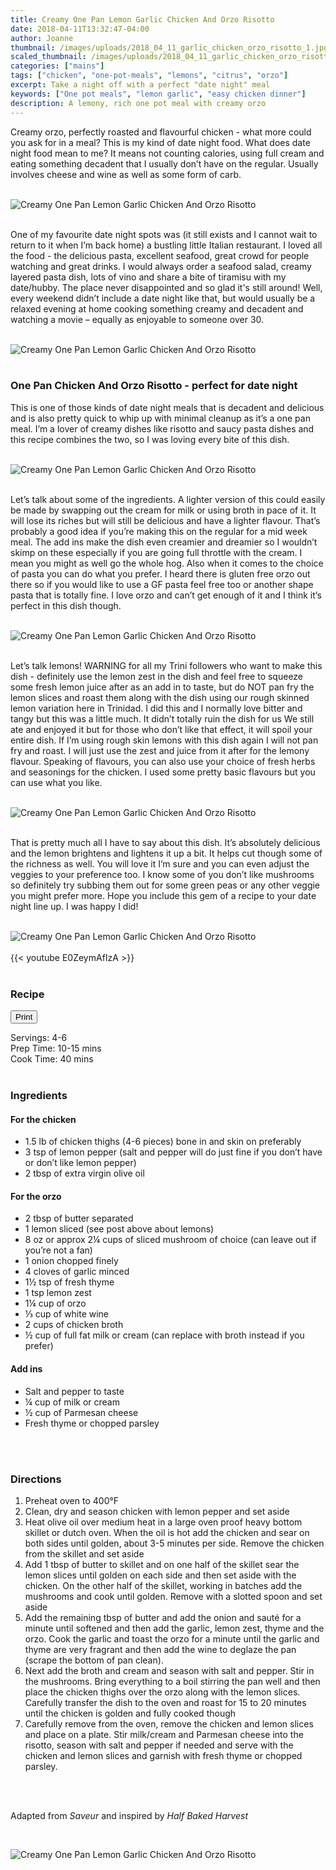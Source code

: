 ```yaml
---
title: Creamy One Pan Lemon Garlic Chicken And Orzo Risotto
date: 2018-04-11T13:32:47-04:00
author: Joanne
thumbnail: /images/uploads/2018_04_11_garlic_chicken_orzo_risotto_1.jpg
scaled_thumbnail: /images/uploads/2018_04_11_garlic_chicken_orzo_risotto_0.jpg
categories: ["mains"]
tags: ["chicken", "one-pot-meals", "lemons", "citrus", "orzo"]
excerpt: Take a night off with a perfect "date night" meal
keywords: ["One pot meals", "lemon garlic", "easy chicken dinner"]
description: A lemony, rich one pot meal with creamy orzo
---
```


<span class="blog-text">

Creamy orzo, perfectly roasted and flavourful chicken - what more could you ask for in a meal? This is my kind of date night food. What does date night food mean to me? It means not counting calories, using full cream and eating something decadent that I usually don’t have on the regular. Usually involves cheese and wine as well as some form of carb.
</br>
</br>

![Creamy One Pan Lemon Garlic Chicken And Orzo Risotto](/images/uploads/2018_04_11_garlic_chicken_orzo_risotto_2.jpg)
</br>
</br>

One of my favourite date night spots was (it still exists and I cannot wait to return to it when I’m back home) a bustling little Italian restaurant. I loved all the food - the delicious pasta, excellent seafood, great crowd for people watching and great drinks. I would always order a seafood salad, creamy layered pasta dish, lots of vino and share a bite of tiramisu with my date/hubby. The place never disappointed and so glad it's still around! Well, every weekend didn’t include a date night like that, but would usually be a relaxed evening at home cooking something creamy and decadent and watching a movie – equally as enjoyable to someone over 30.
</br>
</br>

![Creamy One Pan Lemon Garlic Chicken And Orzo Risotto](/images/uploads/2018_04_11_garlic_chicken_orzo_risotto_3.jpg)
</br>
</br>

### One Pan Chicken And Orzo Risotto - perfect for date night
This is one of those kinds of date night meals that is decadent and delicious and is also pretty quick to whip up with minimal cleanup as it’s a one pan meal. I’m a lover of creamy dishes like risotto and saucy pasta dishes and this recipe combines the two, so I was loving every bite of this dish.
</br>
</br>

![Creamy One Pan Lemon Garlic Chicken And Orzo Risotto](/images/uploads/2018_04_11_garlic_chicken_orzo_risotto_4.jpg)
</br>
</br>

Let’s talk about some of the ingredients. A lighter version of this could easily be made by swapping out the cream for milk or using broth in pace of it. It will lose its riches but will still be delicious and have a lighter flavour. That’s probably a good idea if you’re making this on the regular for a mid week meal. The add ins make the dish even creamier and dreamier so I wouldn’t skimp on these especially if you are going full throttle with the cream. I mean you might as well go the whole hog. Also when it comes to the choice of pasta you can do what you prefer. I heard there is gluten free orzo out there so if you would like to use a GF pasta feel free too or another shape pasta that is totally fine. I love orzo and can’t get enough of it and I think it’s perfect in this dish though.
</br>
</br>

![Creamy One Pan Lemon Garlic Chicken And Orzo Risotto](/images/uploads/2018_04_11_garlic_chicken_orzo_risotto_5.jpg)
</br>
</br>

Let’s talk lemons! WARNING for all my Trini followers who want to make this dish - definitely use the lemon zest in the dish and feel free to squeeze some fresh lemon juice after as an add in to taste, but do NOT pan fry the lemon slices and roast them along with the dish using our rough skinned lemon variation here in Trinidad.  I did this and I normally love bitter and tangy but this was a little much. It didn’t totally ruin the dish for us We still ate and enjoyed it but for those who don’t like that effect, it will spoil your entire dish. If I’m using rough skin lemons with this dish again I will not pan fry and roast. I will just use the zest and juice from it after for the lemony flavour. Speaking of flavours, you can also use your choice of fresh herbs and seasonings for the chicken. I used some pretty basic flavours but you can use what you like.
</br>
</br>

![Creamy One Pan Lemon Garlic Chicken And Orzo Risotto](/images/uploads/2018_04_11_garlic_chicken_orzo_risotto_6.jpg)
</br>
</br>

That is pretty much all I have to say about this dish. It’s absolutely delicious and the lemon brightens and lightens it up a bit. It helps cut though some of the richness as well. You will love it I’m sure and you can even adjust the veggies to your preference too. I know some of you don’t like mushrooms so definitely try subbing them out for some green peas or any other veggie you might prefer more. Hope you include this gem of a recipe to your date night line up. I was happy I did!
</br>
</br>

![Creamy One Pan Lemon Garlic Chicken And Orzo Risotto](/images/uploads/2018_04_11_garlic_chicken_orzo_risotto_7.jpg)
</br>
</br>
{{< youtube E0ZeymAfIzA >}}
</br>
</br>
</span>

### Recipe
<div print_button><form>
<input type="button" value="Print" class="btn__print" onClick="window.print()">
</form></div>

<div>Servings: <span itemprop="recipeYield">4-6</div>
<div>Prep Time: <meta itemprop="prepTime" content="PT15M">10-15 mins</div>
<div>Cook Time: <meta itemprop="cookTime" content="PT40M">40 mins</div>
</br>

### Ingredients
#### For the chicken

* <span itemprop="recipeIngredient">1.5 lb of chicken thighs (4-6 pieces) bone in and skin on preferably </span>
* <span itemprop="recipeIngredient">3 tsp of lemon pepper (salt and pepper will do just fine if you don’t have or don’t like lemon pepper) </span>
* <span itemprop="recipeIngredient">2 tbsp of extra virgin olive oil </span>

#### For the orzo

* <span itemprop="recipeIngredient">2 tbsp of butter separated </span>
* <span itemprop="recipeIngredient">1 lemon sliced (see post above about lemons)</span>
* <span itemprop="recipeIngredient">8 oz or approx 2&frac14; cups of sliced mushroom of choice (can leave out if you’re not a fan) </span>
* <span itemprop="recipeIngredient">1 onion chopped finely </span>
* <span itemprop="recipeIngredient">4 cloves of garlic minced </span>
* <span itemprop="recipeIngredient">1&frac12; tsp of fresh thyme </span>
* <span itemprop="recipeIngredient">1 tsp lemon zest </span>
* <span itemprop="recipeIngredient">1&frac14; cup of orzo </span>
* <span itemprop="recipeIngredient">&frac13; cup of white wine </span>
* <span itemprop="recipeIngredient">2 cups of chicken broth </span>
* <span itemprop="recipeIngredient">&frac12; cup of full fat milk or cream (can replace with broth instead if you prefer) </span>

#### Add ins

* Salt and pepper to taste 
* &frac14; cup of milk or cream 
* &frac12; cup of Parmesan cheese
* Fresh thyme or chopped parsley 
</br>
</br>

### Directions 

1. Preheat oven to 400°F 
1. Clean, dry and season chicken with lemon pepper and set aside 
1. Heat olive oil over medium heat in a large oven proof heavy bottom skillet or dutch oven. When the oil is hot add the chicken and sear on both sides until golden, about 3-5 minutes per side. Remove the chicken from the skillet and set aside 
1. Add 1 tbsp of butter to skillet and on one half of the skillet sear the lemon slices until golden on each side and then set aside with the chicken. On the other half of the skillet, working in batches add the mushrooms and cook until golden. Remove with a slotted spoon and set aside 
1. Add the remaining tbsp of butter and add the onion and sauté for a minute until softened and then add the garlic, lemon zest, thyme and the orzo. Cook the garlic and toast the orzo for a minute until the garlic and thyme are very fragrant and then add the wine to deglaze the pan (scrape the bottom of pan clean). 
1. Next add the broth and cream and season with salt and pepper. Stir in the mushrooms. Bring everything to a boil stirring the pan well and then place the chicken thighs over the orzo along with the lemon slices. Carefully transfer the dish to the oven and roast for 15 to 20 minutes until the chicken is golden and fully cooked though 
1. Carefully remove from the oven, remove the chicken and lemon slices and place on a plate. Stir milk/cream and Parmesan cheese into the risotto, season with salt and pepper if needed and serve with the chicken and lemon slices and garnish with fresh thyme or chopped parsley. 
</br>
</br>

Adapted from _Saveur_ and inspired by _Half Baked Harvest_ 

</br>

![Creamy One Pan Lemon Garlic Chicken And Orzo Risotto](/images/uploads/2018_04_11_garlic_chicken_orzo_risotto_8.jpg)
